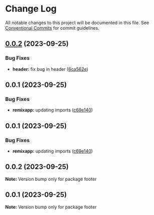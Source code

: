 # Change Log

All notable changes to this project will be documented in this file.
See [Conventional Commits](https://conventionalcommits.org) for commit guidelines.

## [0.0.2](https://github.com/elylucas/lerna-getting-started/compare/@elylucas/react-footer@0.0.1...@elylucas/react-footer@0.0.2) (2023-09-25)


### Bug Fixes

* **header:** fix bug in header ([6ca562e](https://github.com/elylucas/lerna-getting-started/commit/6ca562e761e54d4afc461a375c1cb34deba57db5))





## 0.0.1 (2023-09-25)


### Bug Fixes

* **remixapp:** updating imports ([c69e140](https://github.com/elylucas/lerna-getting-started/commit/c69e140fae3be466e67d4d63001dfb34746670fd))





## 0.0.1 (2023-09-25)


### Bug Fixes

* **remixapp:** updating imports ([c69e140](https://github.com/elylucas/lerna-getting-started/commit/c69e140fae3be466e67d4d63001dfb34746670fd))





## 0.0.2 (2023-09-25)

**Note:** Version bump only for package footer





## 0.0.1 (2023-09-25)

**Note:** Version bump only for package footer
